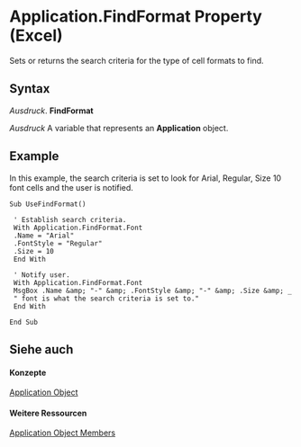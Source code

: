
# Application.FindFormat Property (Excel)

Sets or returns the search criteria for the type of cell formats to find.


## Syntax

 _Ausdruck_. **FindFormat**

 _Ausdruck_ A variable that represents an **Application** object.


## Example

In this example, the search criteria is set to look for Arial, Regular, Size 10 font cells and the user is notified.


```
Sub UseFindFormat() 
 
 ' Establish search criteria. 
 With Application.FindFormat.Font 
 .Name = "Arial" 
 .FontStyle = "Regular" 
 .Size = 10 
 End With 
 
 ' Notify user. 
 With Application.FindFormat.Font 
 MsgBox .Name &amp; "-" &amp; .FontStyle &amp; "-" &amp; .Size &amp; _ 
 " font is what the search criteria is set to." 
 End With 
 
End Sub
```


## Siehe auch


#### Konzepte


[Application Object](19b73597-5cf9-4f56-8227-b5211f657f6f.md)
#### Weitere Ressourcen


[Application Object Members](http://msdn.microsoft.com/library/4cb9ca42-8d07-cc9c-2d80-4eb9a5921e1e%28Office.15%29.aspx)